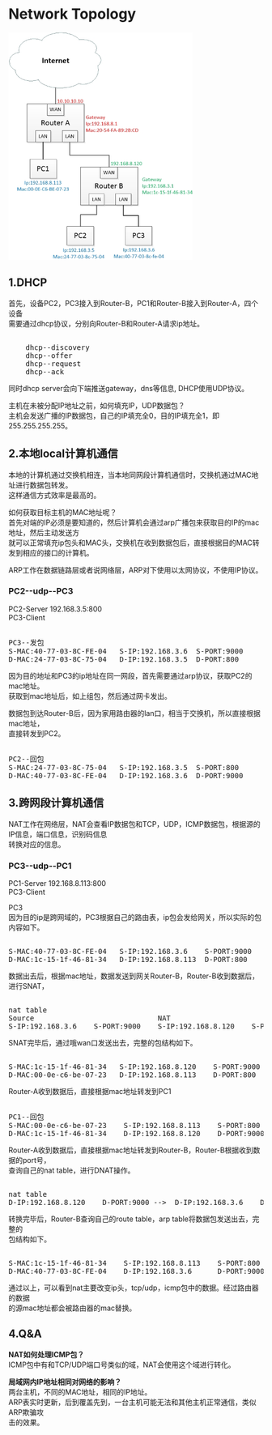 # Network Topology    
    
<img src="https://github.com/shi-hao/computer_network_prog/blob/master/topology-1.jpg" width="364" height="450" />    
    
## 1.DHCP      
首先，设备PC2，PC3接入到Router-B，PC1和Router-B接入到Router-A，四个设备      
需要通过dhcp协议，分别向Router-B和Router-A请求ip地址。      
<pre>    
	dhcp--discovery      
	dhcp--offer      
	dhcp--request      
	dhcp--ack      
</pre>    
同时dhcp server会向下端推送gateway，dns等信息, DHCP使用UDP协议。      
    
主机在未被分配IP地址之前，如何填充IP，UDP数据包？      
主机会发送广播的IP数据包，自己的IP填充全0，目的IP填充全1，即255.255.255.255。      
    
## 2.本地local计算机通信      
本地的计算机通过交换机相连，当本地同网段计算机通信时，交换机通过MAC地址进行数据包转发。  
这样通信方式效率是最高的。  
  
如何获取目标主机的MAC地址呢？    
首先对端的IP必须是要知道的，然后计算机会通过arp广播包来获取目的IP的mac地址，然后主动发送方    
就可以正常填充ip包头和MAC头，交换机在收到数据包后，直接根据目的MAC转发到相应的接口的计算机。      
  
ARP工作在数据链路层或者说网络层，ARP对下使用以太网协议，不使用IP协议。      
    
### PC2--udp--PC3      
PC2-Server  192.168.3.5:800      
PC3-Client      
    
<pre>    
PC3--发包      
S-MAC:40-77-03-8C-FE-04   S-IP:192.168.3.6  S-PORT:9000      
D-MAC:24-77-03-8C-75-04   D-IP:192.168.3.5  D-PORT:800      
</pre>    
    
因为目的地址和PC3的ip地址在同一网段，首先需要通过arp协议，获取PC2的mac地址。      
获取到mac地址后，如上组包，然后通过网卡发出。      
    
数据包到达Router-B后，因为家用路由器的lan口，相当于交换机，所以直接根据mac地址，      
直接转发到PC2。    
    
<pre>    
PC2--回包      
S-MAC:24-77-03-8C-75-04   S-IP:192.168.3.5  S-PORT:800      
D-MAC:40-77-03-8C-FE-04   D-IP:192.168.3.6  D-PORT:9000      
</pre>    
    
    
## 3.跨网段计算机通信      
NAT工作在网络层，NAT会查看IP数据包和TCP，UDP，ICMP数据包，根据源的IP信息，端口信息，识别码信息      
转换对应的信息。      
    
    
### PC3--udp--PC1      
PC1-Server  192.168.8.113:800      
PC3-Client      
    
PC3      
因为目的ip是跨网域的，PC3根据自己的路由表，ip包会发给网关，所以实际的包内容如下。      
    
<pre>    
S-MAC:40-77-03-8C-FE-04   S-IP:192.168.3.6    S-PORT:9000       
D-MAC:1c-15-1f-46-81-34   D-IP:192.168.8.113  D-PORT:800      
</pre>    
    
数据出去后，根据mac地址，数据发送到网关Router-B，Router-B收到数据后，进行SNAT，       
<pre>    
nat table        
Source                             NAT      
S-IP:192.168.3.6    S-PORT:9000    S-IP:192.168.8.120    S-PORT:9000       
</pre>    
SNAT完毕后，通过哦wan口发送出去，完整的包结构如下。    
    
<pre>    
S-MAC:1c-15-1f-46-81-34   S-IP:192.168.8.120    S-PORT:9000       
D-MAC:00-0e-c6-be-07-23   D-IP:192.168.8.113    D-PORT:800      
</pre>    
    
Router-A收到数据后，直接根据mac地址转发到PC1      
    
<pre>    
PC1--回包      
S-MAC:00-0e-c6-be-07-23    S-IP:192.168.8.113    S-PORT:800       
D-MAC:1c-15-1f-46-81-34    D-IP:192.168.8.120    D-PORT:9000        
</pre>    
    
Router-A收到数据后，直接根据mac地址转发到Router-B，Router-B根据收到数据的port号，      
查询自己的nat table，进行DNAT操作。      
<pre>    
nat table        
D-IP:192.168.8.120    D-PORT:9000 -->  D-IP:192.168.3.6    D-PORT:9000     
</pre>    
转换完毕后，Router-B查询自己的route table，arp table将数据包发送出去，完整的      
包结构如下。      
<pre>    
S-MAC:1c-15-1f-46-81-34    S-IP:192.168.8.113    S-PORT:800       
D-MAC:40-77-03-8C-FE-04    D-IP:192.168.3.6      D-PORT:9000        
</pre>    
通过以上，可以看到nat主要改变ip头，tcp/udp，icmp包中的数据。经过路由器的数据      
的源mac地址都会被路由器的mac替换。      
    
    
## 4.Q&A
**NAT如何处理ICMP包？**    
ICMP包中有和TCP/UDP端口号类似的域，NAT会使用这个域进行转化。    
  
**局域网内IP地址相同对网络的影响？**    
两台主机，不同的MAC地址，相同的IP地址。     
ARP表实时更新，后到覆盖先到，一台主机可能无法和其他主机正常通信，类似ARP欺骗攻  
击的效果。  
